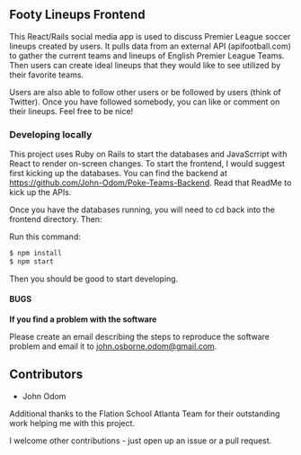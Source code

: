 ## Footy Lineups Frontend

This React/Rails social media app is used to discuss Premier League soccer lineups created by users.  It pulls data from an external API (apifootball.com) to gather the current teams and lineups of English Premier League Teams.  Then users can create ideal lineups that they would like to see utilized by their favorite teams.  

Users are also able to follow other users or be followed by users (think of Twitter).  Once you have followed somebody, you can like or comment on their lineups.  Feel free to be nice!

### Developing locally

This project uses Ruby on Rails to start the databases and JavaScrript with React to render on-screen changes.  To start the frontend, I would suggest first kicking up the databases.  You can find the backend at https://github.com/John-Odom/Poke-Teams-Backend.  Read that ReadMe to kick up the APIs. 

Once you have the databases running, you will need to cd back into the frontend directory.  Then:

Run this command:
```bash
$ npm install
$ npm start
```

Then you should be good to start developing.

#### BUGS

**If you find a problem with the software**

Please create an email describing the steps to reproduce the software
problem and email it to john.osborne.odom@gmail.com.


## Contributors

* John Odom

Additional thanks to the Flation School Atlanta Team for their outstanding work helping me with this project.

I welcome other contributions - just open up an issue or a pull request.
